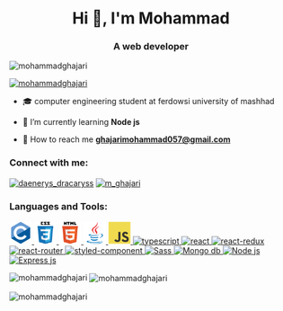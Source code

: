 <h1 align="center">Hi 👋, I'm Mohammad</h1>
<h3 align="center">A web developer</h3>

<p align="left"> <img src="https://komarev.com/ghpvc/?username=mohammadghajari&label=Profile%20views&color=0e75b6&style=flat" alt="mohammadghajari" /> </p>

<p align="left"> <a href="https://github.com/ryo-ma/github-profile-trophy"><img src="https://github-profile-trophy.vercel.app/?username=mohammadghajari" alt="mohammadghajari" /></a> </p>

- 🎓‍ computer engineering student at ferdowsi university of mashhad

- 🌱 I’m currently learning **Node js**


- 📩 How to reach me **ghajarimohammad057@gmail.com**


<h3 align="left">Connect with me:</h3>
<p align="left">
<a href="https://instagram.com/ghajari_mohammad29" target="blank"><img align="center" src="https://raw.githubusercontent.com/rahuldkjain/github-profile-readme-generator/master/src/images/icons/Social/instagram.svg" alt="daenerys_dracaryss" height="30" width="40" /></a>
<a href="https://t.me/m_ghajari" target="blank"><img align="center" src="https://upload.wikimedia.org/wikipedia/commons/8/82/Telegram_logo.svg" alt="m_ghajari" height="30" width="40" /></a>
</p>

<h3 align="left">Languages and Tools:</h3>
<p align="left"> 
    <a href="https://www.cprogramming.com/" target="_blank" rel="noreferrer"> <img src="https://raw.githubusercontent.com/devicons/devicon/master/icons/c/c-original.svg" alt="c" width="40" height="40"/> </a> 
    <a href="https://www.w3schools.com/css/" target="_blank" rel="noreferrer"> <img src="https://raw.githubusercontent.com/devicons/devicon/master/icons/css3/css3-original-wordmark.svg" alt="css3" width="40" height="40"/> </a> 
    <a href="https://www.w3.org/html/" target="_blank" rel="noreferrer"> <img src="https://raw.githubusercontent.com/devicons/devicon/master/icons/html5/html5-original-wordmark.svg" alt="html5" width="40" height="40"/> </a> 
    <a href="https://www.java.com" target="_blank" rel="noreferrer"> <img src="https://raw.githubusercontent.com/devicons/devicon/master/icons/java/java-original.svg" alt="java" width="40" height="40"/> </a> 
    <a href="https://developer.mozilla.org/en-US/docs/Web/JavaScript" target="_blank" rel="noreferrer"> <img src="https://raw.githubusercontent.com/devicons/devicon/master/icons/javascript/javascript-original.svg" alt="javascript" width="40" height="40"/> </a> 
    <a href="https://www.typescriptlang.org/" target="_blank" rel="noreferrer"> <img src="https://cdn.iconscout.com/icon/free/png-512/free-typescript-3521774-2945272.png?f=webp&w=256" alt="typescript" width="40" height="40"/> </a>
    <a href="https://react.dev/" target="_blank" rel="noreferrer"> <img src="https://upload.wikimedia.org/wikipedia/commons/a/a7/React-icon.svg" alt="react" width="40" height="40"/> </a> 
    <a href="https://redux.js.org/" target="_blank" rel="noreferrer"> <img src="https://www.svgrepo.com/show/303557/redux-logo.svg" alt="react-redux" width="40" height="40"/> </a> 
    <a href="https://reactrouter.com/" target="_blank" rel="noreferrer"> <img src="https://brandeps.com/logo-download/R/React-Router-logo-vector-01.svg" alt="react-router" width="40" height="40"/> </a> 
    <a href="https://www.styled-components.com/" target="_blank" rel="noreferrer"> <img src="https://www.cdnlogo.com/logos/s/10/styled-components.svg" alt="styled-component" width="40" height="40"/> </a> 
    <a href="https://sass-lang.com/" target="_blank" rel="noreferrer"> <img src="https://cdn.iconscout.com/icon/free/png-512/free-sass-226054.png?f=webp&w=256" alt="Sass" width="40" height="40"/> </a> 
    <a href="https://mongodb.com/" target="_blank" rel="noreferrer"> <img src="https://www.cdnlogo.com/logos/m/30/mongodb-icon.svg" alt="Mongo db" width="40" height="40"/> </a> 
    <a href="https://nodejs.org/en" target="_blank" rel="noreferrer"> <img src="https://d3sxshmncs10te.cloudfront.net/icon/free/svg/1174935.svg?token=eyJhbGciOiJoczI1NiIsImtpZCI6ImRlZmF1bHQifQ__.eyJpc3MiOiJkM3N4c2htbmNzMTB0ZS5jbG91ZGZyb250Lm5ldCIsImV4cCI6MTcxMTg5NDIyMCwicSI6bnVsbCwiaWF0IjoxNzExNjM1MDIwfQ__.d1a98cd3b502b983cc9d8f12df218440026a17e790c30b50c3628a5b0909b62e" alt="Node js" width="40" height="40"/> </a> 
     <a href="https://https://expressjs.com/" target="_blank" rel="noreferrer"> <img src="https://www.vectorlogo.zone/logos/expressjs/expressjs-icon.svg" alt="Express js" width="40" height="40"/> </a>
    
</p>

<p><img align="left" src="https://github-readme-stats.vercel.app/api/top-langs?username=mohammadghajari&show_icons=true&locale=en&layout=compact" alt="mohammadghajari" /></p>

<p>&nbsp;<img align="center" src="https://github-readme-stats.vercel.app/api?username=mohammadghajari&show_icons=true&locale=en" alt="mohammadghajari" /></p>

<p><img align="center" src="https://github-readme-streak-stats.herokuapp.com/?user=mohammadghajari&" alt="mohammadghajari" /></p> 

